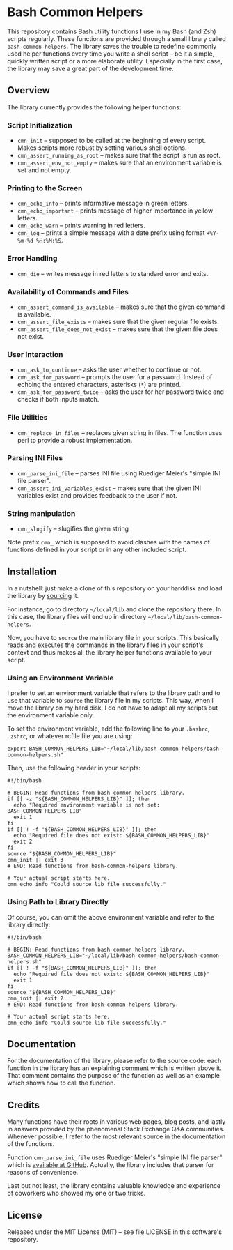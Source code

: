 # Bash Common Helpers

This repository contains Bash utility functions I use in my Bash (and Zsh)
scripts regularly. These functions are provided through a small library
called `bash-common-helpers`. The library saves the trouble to redefine
commonly used helper functions every time you write a shell script &ndash; be it
a simple, quickly written script or a more elaborate utility. Especially in the
first case, the library may save a great part of the development time.

## Overview

The library currently provides the following helper functions:

### Script Initialization

- `cmn_init` &ndash; supposed to be called at the beginning of every script.
  Makes scripts more robust by setting various shell options.
- `cmn_assert_running_as_root` &ndash; makes sure that the script is run as
  root.
- `cmn_assert_env_not_empty` &ndash; makes sure that an environment variable
  is set and not empty.

### Printing to the Screen

- `cmn_echo_info` &ndash; prints informative message in green letters.
- `cmn_echo_important` &ndash; prints message of higher importance in yellow
  letters.
- `cmn_echo_warn` &ndash; prints warning in red letters.
- `cmn_log` &ndash; prints a simple message with a date prefix using format
  `+%Y-%m-%d %H:%M:%S`.

### Error Handling

- `cmn_die` &ndash; writes message in red letters to standard error and exits.

### Availability of Commands and Files

- `cmn_assert_command_is_available` &ndash; makes sure that the given command is
  available.
- `cmn_assert_file_exists` &ndash; makes sure that the given regular file
  exists.
- `cmn_assert_file_does_not_exist` &ndash; makes sure that the given file does
  not exist.

### User Interaction

- `cmn_ask_to_continue` &ndash; asks the user whether to continue or not.
- `cmn_ask_for_password` &ndash; prompts the user for a password. Instead of
  echoing the entered characters, asterisks (`*`) are printed.
- `cmn_ask_for_password_twice` &ndash; asks the user for her password twice and
  checks if both inputs match.

### File Utilities

- `cmn_replace_in_files` &ndash; replaces given string in files. The function
  uses perl to provide a robust implementation.

### Parsing INI Files

- `cmn_parse_ini_file` &ndash; parses INI file using Ruediger Meier's "simple
  INI file parser".
- `cmn_assert_ini_variables_exist` &ndash; makes sure that the given INI
  variables exist and provides feedback to the user if not.

### String manipulation

- `cmn_slugify` &ndash; slugifies the given string

Note prefix `cmn_` which is supposed to avoid clashes with the names of
functions defined in your script or in any other included script.

## Installation

In a nutshell: just make a clone of this repository on your harddisk and load
the library by [sourcing](http://ss64.com/bash/source.html) it.

For instance, go to directory `~/local/lib` and clone the repository there. In
this case, the library files will end up in directory
`~/local/lib/bash-common-helpers`.

Now, you have to `source` the main library file in your scripts. This basically
reads and executes the commands in the library files in your script's context
and thus makes all the library helper functions available to your script.

### Using an Environment Variable

I prefer to set an environment variable that refers to the library path and
to use that variable to `source` the library file in my scripts. This way, when
I move the library on my hard disk, I do not have to adapt all my scripts but
the environment variable only.

To set the environment variable, add the following line to your `.bashrc`,
`.zshrc`, or whatever rcfile file you are using:

    export BASH_COMMON_HELPERS_LIB="~/local/lib/bash-common-helpers/bash-common-helpers.sh"

Then, use the following header in your scripts:

    #!/bin/bash

    # BEGIN: Read functions from bash-common-helpers library.
    if [[ -z "${BASH_COMMON_HELPERS_LIB}" ]]; then
      echo "Required environment variable is not set: BASH_COMMON_HELPERS_LIB"
      exit 1
    fi
    if [[ ! -f "${BASH_COMMON_HELPERS_LIB}" ]]; then
      echo "Required file does not exist: ${BASH_COMMON_HELPERS_LIB}"
      exit 2
    fi
    source "${BASH_COMMON_HELPERS_LIB}"
    cmn_init || exit 3
    # END: Read functions from bash-common-helpers library.

    # Your actual script starts here.
    cmn_echo_info "Could source lib file successfully."

### Using Path to Library Directly

Of course, you can omit the above environment variable and refer to the library
directly:

    #!/bin/bash

    # BEGIN: Read functions from bash-common-helpers library.
    BASH_COMMON_HELPERS_LIB="~/local/lib/bash-common-helpers/bash-common-helpers.sh"
    if [[ ! -f "${BASH_COMMON_HELPERS_LIB}" ]]; then
      echo "Required file does not exist: ${BASH_COMMON_HELPERS_LIB}"
      exit 1
    fi
    source "${BASH_COMMON_HELPERS_LIB}"
    cmn_init || exit 2
    # END: Read functions from bash-common-helpers library.

    # Your actual script starts here.
    cmn_echo_info "Could source lib file successfully."

## Documentation

For the documentation of the library, please refer to the source code: each
function in the library has an explaining comment which is written above it.
That comment contains the purpose of the function as well as an example which
shows how to call the function.

## Credits

Many functions have their roots in various web pages, blog posts, and lastly
in answers provided by the phenomenal Stack Exchange Q&A communities. Whenever
possible, I refer to the most relevant source in the documentation of the
functions.

Function `cmn_parse_ini_file` uses Ruediger Meier's "simple INI file parser"
which is [available at GitHub](https://github.com/rudimeier/bash_ini_parser).
Actually, the library includes that parser for reasons of convenience.

Last but not least, the library contains valuable knowledge and experience
of coworkers who showed my one or two tricks.

## License

Released under the MIT License (MIT) &ndash; see file LICENSE in this software's
repository.
